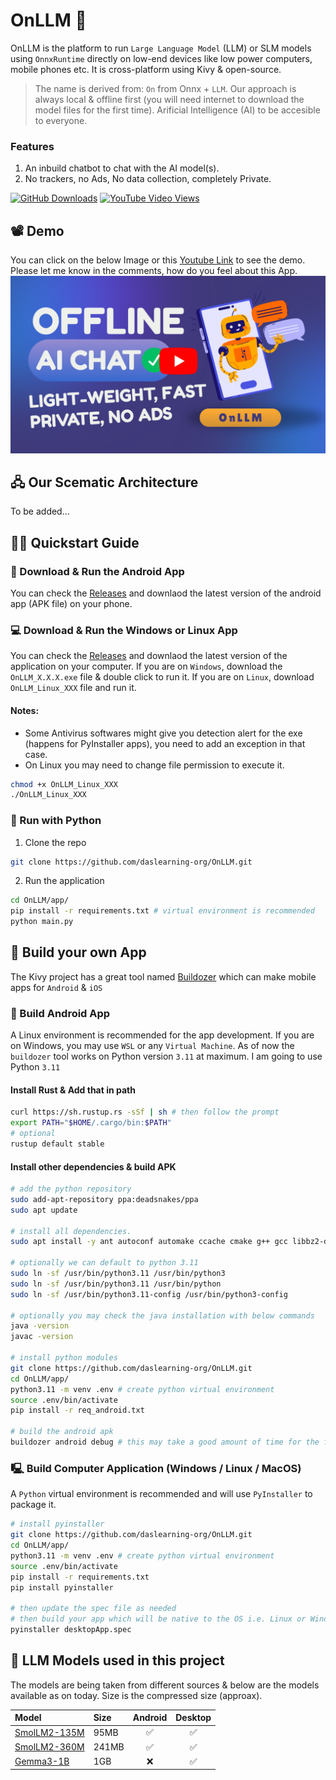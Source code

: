 # OnLLM 🧠
OnLLM is the platform to run `Large Language Model` (LLM) or SLM models using `OnnxRuntime` directly on low-end devices like low power computers, mobile phones etc. It is cross-platform using Kivy &amp; open-source.

> The name is derived from: `On` from Onnx + `LLM`. Our approach is always local & offline first (you will need internet to download the model files for the first time). Arificial Intelligence (AI) to be accesible to everyone.

### Features
1. An inbuild chatbot to chat with the AI model(s).
2. No trackers, no Ads, No data collection, completely Private.

[![GitHub Downloads](https://img.shields.io/github/downloads/daslearning-org/OnLLM/total)](https://github.com/daslearning-org/OnLLM/releases)
[![YouTube Video Views](https://img.shields.io/youtube/views/D-KwL59GgKA)](https://www.youtube.com/watch?v=D-KwL59GgKA)

## 📽️ Demo
You can click on the below Image or this [Youtube Link](https://www.youtube.com/watch?v=D-KwL59GgKA) to see the demo. Please let me know in the comments, how do you feel about this App. <br>
[![OnLLM-YouTube](./docs/images/thumb.png)](https://www.youtube.com/watch?v=D-KwL59GgKA)

## 🖧 Our Scematic Architecture
To be added...

## 🧑‍💻 Quickstart Guide

### 📱 Download & Run the Android App
You can check the [Releases](https://github.com/daslearning-org/OnLLM/tags) and downlaod the latest version of the android app (APK file) on your phone.

### 💻 Download & Run the Windows or Linux App
You can check the [Releases](https://github.com/daslearning-org/OnLLM/releases) and downlaod the latest version of the application on your computer. If you are on `Windows`, download the `OnLLM_X.X.X.exe` file & double click to run it. If you are on `Linux`, download `OnLLM_Linux_XXX` file and run it.

#### Notes:
- Some Antivirus softwares might give you detection alert for the exe (happens for PyInstaller apps), you need to add an exception in that case.
- On Linux you may need to change file permission to execute it.
```bash
chmod +x OnLLM_Linux_XXX
./OnLLM_Linux_XXX
```

### 🐍 Run with Python

1. Clone the repo
```bash
git clone https://github.com/daslearning-org/OnLLM.git
```

2. Run the application
```bash
cd OnLLM/app/
pip install -r requirements.txt # virtual environment is recommended
python main.py
```

## 🦾 Build your own App
The Kivy project has a great tool named [Buildozer](https://buildozer.readthedocs.io/en/latest/) which can make mobile apps for `Android` & `iOS`

### 📱 Build Android App
A Linux environment is recommended for the app development. If you are on Windows, you may use `WSL` or any `Virtual Machine`. As of now the `buildozer` tool works on Python version `3.11` at maximum. I am going to use Python `3.11`

#### Install Rust & Add that in path
```bash
curl https://sh.rustup.rs -sSf | sh # then follow the prompt
export PATH="$HOME/.cargo/bin:$PATH"
# optional
rustup default stable
```

#### Install other dependencies & build APK
```bash
# add the python repository
sudo add-apt-repository ppa:deadsnakes/ppa
sudo apt update

# install all dependencies.
sudo apt install -y ant autoconf automake ccache cmake g++ gcc libbz2-dev libffi-dev libltdl-dev libtool libssl-dev lbzip2 make ninja-build openjdk-17-jdk patch patchelf pkg-config protobuf-compiler python3.11 python3.11-venv python3.11-dev

# optionally we can default to python 3.11
sudo ln -sf /usr/bin/python3.11 /usr/bin/python3
sudo ln -sf /usr/bin/python3.11 /usr/bin/python
sudo ln -sf /usr/bin/python3.11-config /usr/bin/python3-config

# optionally you may check the java installation with below commands
java -version
javac -version

# install python modules
git clone https://github.com/daslearning-org/OnLLM.git
cd OnLLM/app/
python3.11 -m venv .env # create python virtual environment
source .env/bin/activate
pip install -r req_android.txt

# build the android apk
buildozer android debug # this may take a good amount of time for the first time & will generate the apk in the bin directory
```

### 🖳 Build Computer Application (Windows / Linux / MacOS)
A `Python` virtual environment is recommended and will use `PyInstaller` to package it.

```bash
# install pyinstaller
git clone https://github.com/daslearning-org/OnLLM.git
cd OnLLM/app/
python3.11 -m venv .env # create python virtual environment
source .env/bin/activate
pip install -r requirements.txt
pip install pyinstaller

# then update the spec file as needed
# then build your app which will be native to the OS i.e. Linux or Windows or MAC
pyinstaller desktopApp.spec
```

## 🔗 LLM Models used in this project
The models are being taken from different sources & below are the models available as on today. Size is the compressed size (approax).

| Model | Size | Android | Desktop |
| :---- | :--- | :-----: | :-----: |
| [SmolLM2-135M](https://huggingface.co/HuggingFaceTB/SmolLM2-135M-Instruct) | 95MB | ✅️ | ✅️ |
| [SmolLM2-360M](https://huggingface.co/HuggingFaceTB/SmolLM2-360M-Instruct) | 241MB | ✅️ | ✅️ |
| [Gemma3-1B](https://huggingface.co/onnx-community/gemma-3-1b-it-ONNX) | 1GB | ❌ | ✅️ |

